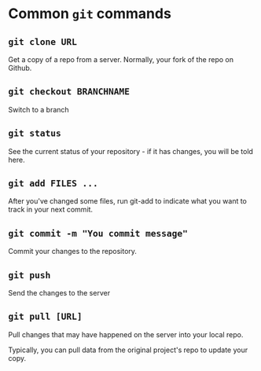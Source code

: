 # Common `git` commands

## `git clone URL`

Get a copy of a repo from a server. Normally, your fork of the repo on Github.

## `git checkout BRANCHNAME`

Switch to a branch

## `git status`

See the current status of your repository - if it has changes, you will be told here.

## `git add FILES ...`

After you've changed some files, run git-add to indicate what you want to track in your next commit.

## `git commit -m "You commit message"`

Commit your changes to the repository.

## `git push`

Send the changes to the server

## `git pull [URL]`

Pull changes that may have happened on the server into your local repo.

Typically, you can pull data from the original project's repo to update your copy.